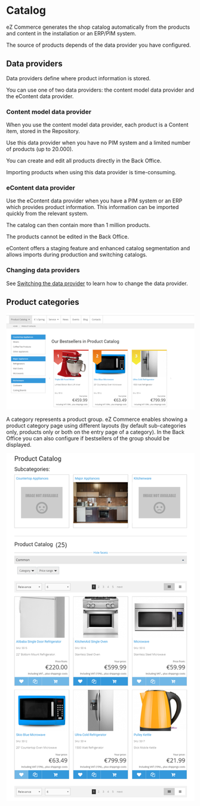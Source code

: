 # Catalog

eZ Commerce generates the shop catalog automatically from the products and content in the installation or an ERP/PIM system.

The source of products depends of the data provider you have configured.

## Data providers

Data providers define where product information is stored.

You can use one of two data providers: the content model data provider and the eContent data provider.

### Content model data provider

When you use the content model data provider, each product is a Content item, stored in the Repository.

Use this data provider when you have no PIM system and a limited number of products (up to 20.000).

You can create and edit all products directly in the Back Office.

Importing products when using this data provider is time-consuming.

### eContent data provider

Use the eContent data provider when you have a PIM system or an ERP which provides product information.
This information can be imported quickly from the relevant system.

The catalog can then contain more than 1 million products.

The products cannot be edited in the Back Office.

eContent offers a staging feature and enhanced catalog segmentation and allows imports during production and switching catalogs.

### Changing data providers

See [Switching the data provider](../econtent/econtent_features/switching_the_data_provider.md)
to learn how to change the data provider.

## Product categories

![product catalog](img/product_catalog_2.png)

A category represents a product group. eZ Commerce enables showing a product category page using different layouts (by default sub-categories only, products only or both on the entry page of a category). In the Back Office you can also configure if bestsellers of the group should be displayed.

![both](img/catalog_categories_and_products.png)
